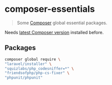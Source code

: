 # composer-essentials
> Some [Composer](https://getcomposer.org) global essential packages.

Needs [latest Composer version](https://getcomposer.org/download/) installed before. 

## Packages

```sh
composer global require \
"laravel/installer" \
"squizlabs/php_codesniffer=*" \
"friendsofphp/php-cs-fixer" \
"phpunit/phpunit"
```
